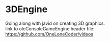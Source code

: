 # 3DEngine
Going along with javid on creating 3D graphics.  
link to olcConsoleGameEngine header file: https://github.com/OneLoneCoder/videos
